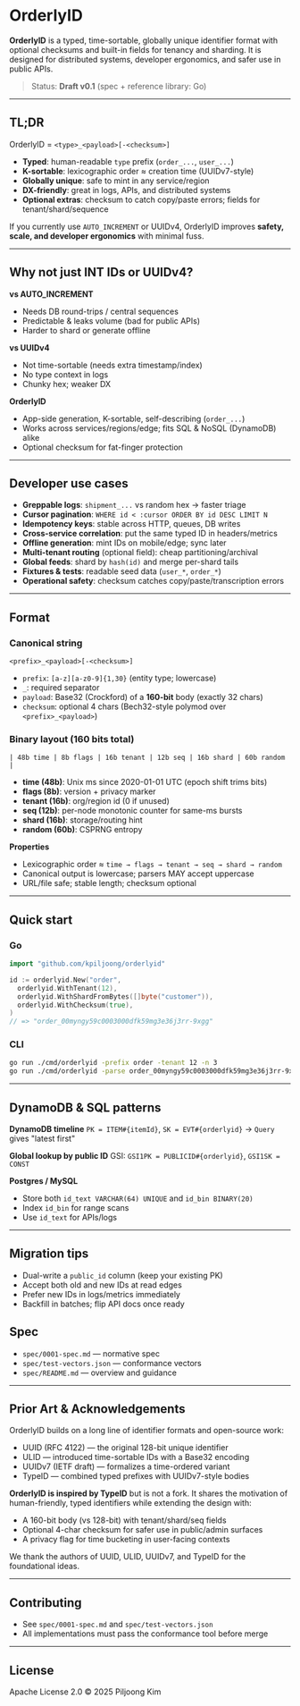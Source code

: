 # OrderlyID

**OrderlyID** is a typed, time-sortable, globally unique identifier format with optional checksums and built-in fields for tenancy and sharding.
It is designed for distributed systems, developer ergonomics, and safer use in public APIs.

> Status: **Draft v0.1** (spec + reference library: Go)

---

## TL;DR

OrderlyID = `<type>_<payload>[-<checksum>]`

- **Typed**: human-readable `type` prefix (`order_...`, `user_...`)
- **K-sortable**: lexicographic order ≈ creation time (UUIDv7-style)
- **Globally unique**: safe to mint in any service/region
- **DX-friendly**: great in logs, APIs, and distributed systems
- **Optional extras**: checksum to catch copy/paste errors; fields for tenant/shard/sequence

If you currently use `AUTO_INCREMENT` or UUIDv4, OrderlyID improves **safety, scale, and developer ergonomics** with minimal fuss.

---

## Why not just INT IDs or UUIDv4?

**vs AUTO_INCREMENT**
- Needs DB round-trips / central sequences
- Predictable & leaks volume (bad for public APIs)
- Harder to shard or generate offline

**vs UUIDv4**
- Not time-sortable (needs extra timestamp/index)
- No type context in logs
- Chunky hex; weaker DX

**OrderlyID**
- App-side generation, K-sortable, self-describing (`order_...`)
- Works across services/regions/edge; fits SQL & NoSQL (DynamoDB) alike
- Optional checksum for fat-finger protection

---

## Developer use cases

- **Greppable logs**: `shipment_...` vs random hex → faster triage
- **Cursor pagination**: `WHERE id < :cursor ORDER BY id DESC LIMIT N`
- **Idempotency keys**: stable across HTTP, queues, DB writes
- **Cross-service correlation**: put the same typed ID in headers/metrics
- **Offline generation**: mint IDs on mobile/edge; sync later
- **Multi-tenant routing** (optional field): cheap partitioning/archival
- **Global feeds**: shard by `hash(id)` and merge per-shard tails
- **Fixtures & tests**: readable seed data (`user_*`, `order_*`)
- **Operational safety**: checksum catches copy/paste/transcription errors

---

## Format

### Canonical string
```
<prefix>_<payload>[-<checksum>]
```
- `prefix`: `[a-z][a-z0-9]{1,30}` (entity type; lowercase)
- `_`: required separator
- `payload`: Base32 (Crockford) of a **160-bit** body (exactly 32 chars)
- `checksum`: optional 4 chars (Bech32-style polymod over `<prefix>_<payload>`)

### Binary layout (160 bits total)
```
| 48b time | 8b flags | 16b tenant | 12b seq | 16b shard | 60b random |
```
- **time (48b)**: Unix ms since 2020-01-01 UTC (epoch shift trims bits)
- **flags (8b)**: version + privacy marker
- **tenant (16b)**: org/region id (0 if unused)
- **seq (12b)**: per-node monotonic counter for same-ms bursts
- **shard (16b)**: storage/routing hint
- **random (60b)**: CSPRNG entropy

**Properties**
- Lexicographic order ≈ `time → flags → tenant → seq → shard → random`
- Canonical output is lowercase; parsers MAY accept uppercase
- URL/file safe; stable length; checksum optional

---

## Quick start

### Go
```go
import "github.com/kpiljoong/orderlyid"

id := orderlyid.New("order",
  orderlyid.WithTenant(12),
  orderlyid.WithShardFromBytes([]byte("customer")),
  orderlyid.WithChecksum(true),
)
// => "order_00myngy59c0003000dfk59mg3e36j3rr-9xgg"
```

### CLI
```sh
go run ./cmd/orderlyid -prefix order -tenant 12 -n 3
go run ./cmd/orderlyid -parse order_00myngy59c0003000dfk59mg3e36j3rr-9xgg
```

---

## DynamoDB & SQL patterns

**DynamoDB timeline**
`PK = ITEM#{itemId}`, `SK = EVT#{orderlyid}` → `Query` gives "latest first"

**Global lookup by public ID**
GSI: `GSI1PK = PUBLICID#{orderlyid}`, `GSI1SK = CONST`

**Postgres / MySQL**
- Store both `id_text VARCHAR(64) UNIQUE` and `id_bin BINARY(20)`
- Index `id_bin` for range scans
- Use `id_text` for APIs/logs

---

## Migration tips
- Dual-write a `public_id` column (keep your existing PK)
- Accept both old and new IDs at read edges
- Prefer new IDs in logs/metrics immediately
- Backfill in batches; flip API docs once ready

## Spec
- `spec/0001-spec.md` — normative spec
- `spec/test-vectors.json` — conformance vectors
- `spec/README.md` — overview and guidance

---

## Prior Art & Acknowledgements
OrderlyID builds on a long line of identifier formats and open-source work:
- UUID (RFC 4122) — the original 128-bit unique identifier
- ULID — introduced time-sortable IDs with a Base32 encoding
- UUIDv7 (IETF draft) — formalizes a time-ordered variant
- TypeID — combined typed prefixes with UUIDv7-style bodies

**OrderlyID is inspired by TypeID** but is not a fork. It shares the motivation of human-friendly, typed identifiers while extending the design with:
- A 160-bit body (vs 128-bit) with tenant/shard/seq fields
- Optional 4-char checksum for safer use in public/admin surfaces
- A privacy flag for time bucketing in user-facing contexts

We thank the authors of UUID, ULID, UUIDv7, and TypeID for the foundational ideas.

---

## Contributing
- See `spec/0001-spec.md` and `spec/test-vectors.json`
- All implementations must pass the conformance tool before merge

---

## License
Apache License 2.0 © 2025 Piljoong Kim
